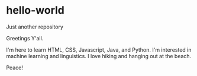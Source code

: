 # hello-world
Just another repository

Greetings Y'all.

I'm here to learn HTML, CSS, Javascript, Java, and Python. I'm interested in machine learning and linguistics. I love hiking and hanging out at the beach.

Peace!



